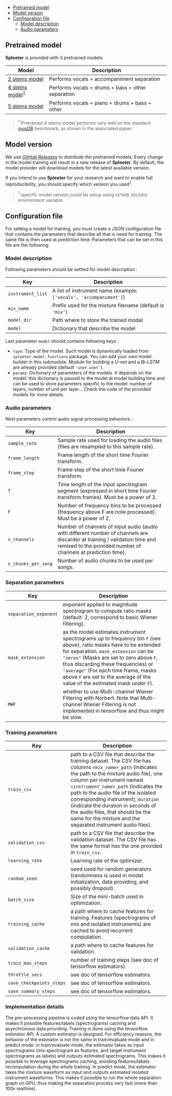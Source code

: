 - [Pretrained model](#pretrained-model)
- [Model version](#model-version)
- [Configuration file](#configuration-file)
    * [Model description](#model-description)
    * [Audio parameters](#audio-parameters)

## Pretrained model

**Spleeter** is provided with 3 pretrained models:

| Model                                            | Description                                       |
| ------------------------------------------------ | ------------------------------------------------- |
| [2 stems model](configs/2stems/base_config.json) | Performs vocals + accompaniment separation        |
| [4 stems model](configs/4stems/base_config.json)<sup>1</sup> | Performs vocals + drums + bass + other separation |
| [5 stems model](configs/5stems/base_config.json) | Performs vocals + piano + drums + bass + other    |


> <sup>1</sup> Pretrained 4 stems model performs very well on the standard *[musDB](https://sigsep.github.io/datasets/musdb.html)* benchmark, as shown in the associated paper.

## Model version

We use *[GitHub Releases](https://github.deezerdev.com/Research/spleeter/releases)*  to distribute the pretrained models. Every change in the model training will result in a new release of **Spleeter**. By default, the model provider will download models for the latest available version. 

If you intend to use **Spleeter** for your research and want to enable full reproducibility, you should specify which version you used<sup>1</sup>.

> <sup>1</sup> specific model version could be setup using `GITHUB_RELEASE` environment variable.

## Configuration file

For setting a model for training, you must create a *JSON* configuration file that contains the parameters that describe all that is need for training. The same file is then used at prediction time.
Parameters that can be set in this file are the following:

### Model description

Following parameters should be settled for model description :

| Key | Description |
| --- | ----------- |
| `instrument_list` | A list of instrument name (example: `['vocals', 'accompaniment']`) |
| `mix_name` | Prefix used for the mixture filename (default is `'mix'`) |
| `model_dir` | Path where to store the trained model |
| `model` | Dictionary that describe the model |

Last parameter `model` should contains following keys :

* `type`: Type of the model. Such model is dynamically loaded from `spleeter.model.functions` package. You can add your own model builder in this submodule. Module for building a *U-net* and a *Bi-LSTM* are already provided (default `'unet.unet'`).
* `params`: Dictionary of parameters of the models. It depends on the model: this dictionary is passed to the model at model building time and can be used to store parameters specific to the model: number of layers, number of unit per layer... Check the code of the provided models for more details.

### Audio parameters

Next parameters control audio signal processing behaviors :

| Key | Description |
| --- | ----------- |
| `sample_rate` | Sample rate used for loading the audio files (files are resampled to this sample rate). |
| `frame_length` | Frame length of the short time Fourier transform. |
| `frame_step` | Frame step of the short time Fourier transform. |
| `T` | Time length of the input spectrogram segment (expressed in short time Fourier transform frames). Must be a power of 2. |
| `F` | Number of frequency bins to be processed (frequency above F are note processed). Must be a power of 2. |
| `n_channels` | Number of channels of input audio (audio with different number of channels are discarder at training / validation time and remixed to the provided number of channels at prediction time). |
| `n_chunks_per_song` | Number of audio chunks to be used per songs. |

### Separation parameters

| Key | Description |
| --- | ----------- |
| `separation_exponent` | exponent applied to magnitude spectrogram to compute ratio masks (default: 2, correspond to basic Wiener filtering). |
| `mask_extension` | as the model estimates instrument spectrograms up to frequency bin `F` (see above), ratio masks have to be extended for separation. `mask_extension` can be `"zeros"` (Masks are set to zero above `F`, thus discarding these frequencies) or `"average"` (For each time frame, masks above `F` are set to the average of the value of the estimated mask under `F`). |
| `MWF` | whether to use Multi-channel Wiener Filtering with Norbert. Note that Multi-channel Wiener Filtering is not implemented in tensorflow and thus might be slow. |

### Training parameters

| Key | Description |
| --- | ----------- |
| `train_csv` | path to a CSV file that describe the training dataset. The CSV file has columns `<mix_name>_path` (indicates the path to the mixture audio file), one column per instrument named `<instrument_name>_path` (indicates the path to the audio file of the isolated corresponding instrument), `duration` (indicate the duration in seconds of the audio files, that should be the same for the mixture and the separated instrument audio files). |
| `validation_csv` | path to a CSV file that describe the validation dataset. The CSV file has the same format has the one provided in `train_csv`. |
| `learning_rate` | Learning rate of the optimizer. |
| `random_seed` | seed used for random generators (randomness is used in model initialization, data providing, and possibly dropout). |
| `batch_size` | Size of the mini-batch used in optimization. |
| `training_cache` | a path where to cache features for training. Features (spectrograms of mix and isolated instruments) are cached to avoid recurrent computation. |
| `validation_cache` | a path where to cache features for validation. |
| `train_max_steps` | number of training steps (see doc of tensorflow estimators). |
| `throttle_secs` | see doc of tensorflow estimators. |
| `save_checkpoints_steps` | see doc of tensorflow estimators. |
| `save_summary_steps` | see doc of tensorflow estimators. |

### Implementation details

The pre-processing pipeline is coded using the tensorflow data API. It makes it possible features/labels (spectrograms) caching and asynchronous data providing. Training is done using the tensorflow estimator API. A custom estimator is designed. For efficiency reasons, the behavior of the estimator is not the same in train/evaluate mode and in predict mode: in train/evaluate mode, the estimator takes as input spectrograms (mix spectrogram as features, and target instrument spectrograms as labels) and outputs estimated spectrograms. This makes it possible to leverage spectrograms caching, avoiding features/labels recomputation during the whole training. In predict mode, the estimator takes the mixture waveform as input and outputs estimated isolated instrument waveforms. This makes it possible to run the whole separation graph on GPU, thus making the separation process very fast (more than 100x realtime).